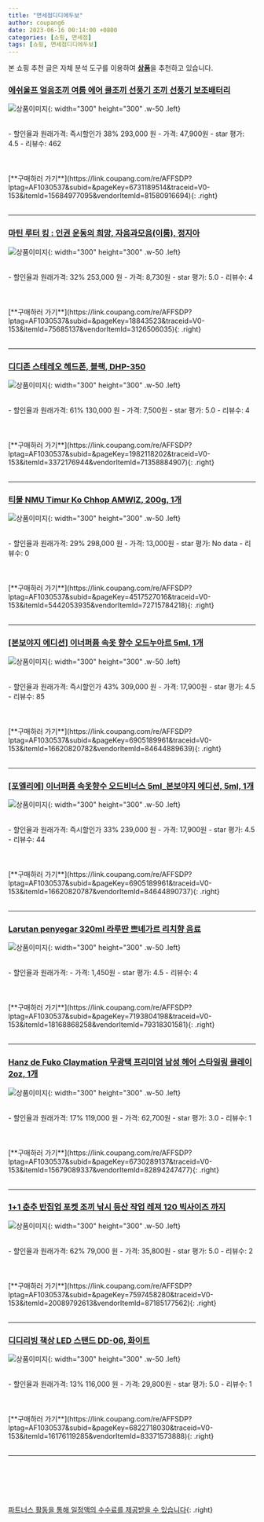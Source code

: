 ```yaml
---
title: "면세점디디에두보"
author: coupang6
date: 2023-06-16 00:14:00 +0800
categories: [쇼핑, 면세점]
tags: [쇼핑, 면세점디디에두보]
---
```


본 쇼핑 추천 글은 자체 분석 도구를 이용하여 [**상품**](https://link.coupang.com/a/bao1ui)을 추천하고 있습니다.

### [에쉬울프 얼음조끼 여름 에어 쿨조끼 선풍기 조끼 선풍기 보조배터리](https://link.coupang.com/re/AFFSDP?lptag=AF1030537&subid=&pageKey=6731189514&traceid=V0-153&itemId=15684977095&vendorItemId=81580916694)

![상품이미지](https://thumbnail7.coupangcdn.com/thumbnails/remote/230x230ex/image/vendor_inventory/37d6/dfd5e795fccd5dc588fa9224114977199c263bdf75eab9240ada0d2d4fb4.jpg){: width="300" height="300" .w-50 .left}


<br>
- 할인율과 원래가격: 즉시할인가 38%  293,000   원
- 가격: 47,900원
- star 평가: 4.5
- 리뷰수: 462
<br>
<br>
<br>
<br>
[**구매하러 가기**](https://link.coupang.com/re/AFFSDP?lptag=AF1030537&subid=&pageKey=6731189514&traceid=V0-153&itemId=15684977095&vendorItemId=81580916694){: .right}
<br>
<br>

---

### [마틴 루터 킹 : 인권 운동의 희망, 자음과모음(이룸), 정지아](https://link.coupang.com/re/AFFSDP?lptag=AF1030537&subid=&pageKey=18843523&traceid=V0-153&itemId=75685137&vendorItemId=3126506035)

![상품이미지](https://thumbnail7.coupangcdn.com/thumbnails/remote/230x230ex/image/vendor_inventory/0045/293149e081b86b4d28e6a6244f6b5c97bc42677f24642f35aede81a85e58.jpg){: width="300" height="300" .w-50 .left}


<br>
- 할인율과 원래가격: 32%  253,000   원
- 가격: 8,730원
- star 평가: 5.0
- 리뷰수: 4
<br>
<br>
<br>
<br>
[**구매하러 가기**](https://link.coupang.com/re/AFFSDP?lptag=AF1030537&subid=&pageKey=18843523&traceid=V0-153&itemId=75685137&vendorItemId=3126506035){: .right}
<br>
<br>

---

### [디디존 스테레오 헤드폰, 블랙, DHP-350](https://link.coupang.com/re/AFFSDP?lptag=AF1030537&subid=&pageKey=1982118202&traceid=V0-153&itemId=3372176944&vendorItemId=71358884907)

![상품이미지](https://thumbnail10.coupangcdn.com/thumbnails/remote/230x230ex/image/retail/images/2020/08/20/16/8/6c2ae333-1c89-40e1-87da-460f9999a1c8.jpg){: width="300" height="300" .w-50 .left}


<br>
- 할인율과 원래가격: 61%  130,000   원
- 가격: 7,500원
- star 평가: 5.0
- 리뷰수: 4
<br>
<br>
<br>
<br>
[**구매하러 가기**](https://link.coupang.com/re/AFFSDP?lptag=AF1030537&subid=&pageKey=1982118202&traceid=V0-153&itemId=3372176944&vendorItemId=71358884907){: .right}
<br>
<br>

---

### [티물 NMU Timur Ko Chhop AMWIZ, 200g, 1개](https://link.coupang.com/re/AFFSDP?lptag=AF1030537&subid=&pageKey=4517527016&traceid=V0-153&itemId=5442053935&vendorItemId=72715784218)

![상품이미지](https://thumbnail9.coupangcdn.com/thumbnails/remote/230x230ex/image/vendor_inventory/f9a7/b46e4b55080246048eda1c6b2cef8e46d3db013d46a6788bb663f54f5684.png){: width="300" height="300" .w-50 .left}


<br>
- 할인율과 원래가격: 29%  298,000   원
- 가격: 13,000원
- star 평가: No data
- 리뷰수: 0
<br>
<br>
<br>
<br>
[**구매하러 가기**](https://link.coupang.com/re/AFFSDP?lptag=AF1030537&subid=&pageKey=4517527016&traceid=V0-153&itemId=5442053935&vendorItemId=72715784218){: .right}
<br>
<br>

---

### [[본보야지 에디션] 이너퍼퓸 속옷 향수 오드누아르 5ml, 1개](https://link.coupang.com/re/AFFSDP?lptag=AF1030537&subid=&pageKey=6905189961&traceid=V0-153&itemId=16620820782&vendorItemId=84644889639)

![상품이미지](https://thumbnail8.coupangcdn.com/thumbnails/remote/230x230ex/image/vendor_inventory/3e3c/3b3a05c2f022d0facd26f0dafbd675f79d5772b41838fdbc47a3f09f8a1c.jpg){: width="300" height="300" .w-50 .left}


<br>
- 할인율과 원래가격: 즉시할인가 43%  309,000   원
- 가격: 17,900원
- star 평가: 4.5
- 리뷰수: 85
<br>
<br>
<br>
<br>
[**구매하러 가기**](https://link.coupang.com/re/AFFSDP?lptag=AF1030537&subid=&pageKey=6905189961&traceid=V0-153&itemId=16620820782&vendorItemId=84644889639){: .right}
<br>
<br>

---

### [[포엘리에] 이너퍼퓸 속옷향수 오드비너스 5ml_본보야지 에디션, 5ml, 1개](https://link.coupang.com/re/AFFSDP?lptag=AF1030537&subid=&pageKey=6905189961&traceid=V0-153&itemId=16620820787&vendorItemId=84644890737)

![상품이미지](https://thumbnail7.coupangcdn.com/thumbnails/remote/230x230ex/image/vendor_inventory/828c/12f581b84195189f270d39d393f7e5d38a8382d03dfd5873f9e68fe7fa93.jpg){: width="300" height="300" .w-50 .left}


<br>
- 할인율과 원래가격: 즉시할인가 33%  239,000   원
- 가격: 17,900원
- star 평가: 4.5
- 리뷰수: 44
<br>
<br>
<br>
<br>
[**구매하러 가기**](https://link.coupang.com/re/AFFSDP?lptag=AF1030537&subid=&pageKey=6905189961&traceid=V0-153&itemId=16620820787&vendorItemId=84644890737){: .right}
<br>
<br>

---

### [Larutan penyegar 320ml 라루딴 쁘녜가르 리치향 음료](https://link.coupang.com/re/AFFSDP?lptag=AF1030537&subid=&pageKey=7193804198&traceid=V0-153&itemId=18168868258&vendorItemId=79318301581)

![상품이미지](https://thumbnail6.coupangcdn.com/thumbnails/remote/230x230ex/image/vendor_inventory/d28f/1915152692274353c37a1e0e266c3e408dae7aeaec8f8b61026ec49b9a49.jpg){: width="300" height="300" .w-50 .left}


<br>
- 할인율과 원래가격: 
- 가격: 1,450원
- star 평가: 4.5
- 리뷰수: 4
<br>
<br>
<br>
<br>
[**구매하러 가기**](https://link.coupang.com/re/AFFSDP?lptag=AF1030537&subid=&pageKey=7193804198&traceid=V0-153&itemId=18168868258&vendorItemId=79318301581){: .right}
<br>
<br>

---

### [Hanz de Fuko Claymation 무광택 프리미엄 남성 헤어 스타일링 클레이 2oz, 1개](https://link.coupang.com/re/AFFSDP?lptag=AF1030537&subid=&pageKey=6730289137&traceid=V0-153&itemId=15679089337&vendorItemId=82894247477)

![상품이미지](https://thumbnail10.coupangcdn.com/thumbnails/remote/230x230ex/image/vendor_inventory/f7bf/da29002bea6c34c3f4b7dc56cddff12cbe4a6fef53bca8a56fa6a4c3ba6c.jpg){: width="300" height="300" .w-50 .left}


<br>
- 할인율과 원래가격: 17%  119,000   원
- 가격: 62,700원
- star 평가: 3.0
- 리뷰수: 1
<br>
<br>
<br>
<br>
[**구매하러 가기**](https://link.coupang.com/re/AFFSDP?lptag=AF1030537&subid=&pageKey=6730289137&traceid=V0-153&itemId=15679089337&vendorItemId=82894247477){: .right}
<br>
<br>

---

### [1+1 춘추 반집업 포켓 조끼 낚시 등산 작업 레져 120 빅사이즈 까지](https://link.coupang.com/re/AFFSDP?lptag=AF1030537&subid=&pageKey=7597458280&traceid=V0-153&itemId=20089792613&vendorItemId=87185177562)

![상품이미지](https://thumbnail10.coupangcdn.com/thumbnails/remote/230x230ex/image/vendor_inventory/71e4/37f897efeba62a64b5352267eb7672ef3916117a34daea691d677e645797.jpg){: width="300" height="300" .w-50 .left}


<br>
- 할인율과 원래가격: 62%  79,000   원
- 가격: 35,800원
- star 평가: 5.0
- 리뷰수: 2
<br>
<br>
<br>
<br>
[**구매하러 가기**](https://link.coupang.com/re/AFFSDP?lptag=AF1030537&subid=&pageKey=7597458280&traceid=V0-153&itemId=20089792613&vendorItemId=87185177562){: .right}
<br>
<br>

---

### [디디리빙 책상 LED 스탠드 DD-06, 화이트](https://link.coupang.com/re/AFFSDP?lptag=AF1030537&subid=&pageKey=6822718030&traceid=V0-153&itemId=16176119285&vendorItemId=83371573888)

![상품이미지](https://thumbnail7.coupangcdn.com/thumbnails/remote/230x230ex/image/retail/images/2022/10/05/13/1/12656968-9e63-4ac2-91ff-cec0c88aecad.jpeg){: width="300" height="300" .w-50 .left}


<br>
- 할인율과 원래가격: 13%  116,000   원
- 가격: 29,800원
- star 평가: 5.0
- 리뷰수: 1
<br>
<br>
<br>
<br>
[**구매하러 가기**](https://link.coupang.com/re/AFFSDP?lptag=AF1030537&subid=&pageKey=6822718030&traceid=V0-153&itemId=16176119285&vendorItemId=83371573888){: .right}
<br>
<br>

---
<br><br><br><br><br> [파트너스 활동을 통해 일정액의 수수료를 제공받을 수 있습니다](https://link.coupang.com/a/bao1ui){: .right}
